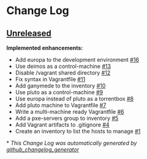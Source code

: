 # Change Log

## [Unreleased](https://github.com/ferrarimarco/home-lab/tree/HEAD)

**Implemented enhancements:**

- Add europa to the development environment [\#16](https://github.com/ferrarimarco/home-lab/issues/16)
- Use deimos as a control-machine [\#13](https://github.com/ferrarimarco/home-lab/issues/13)
- Disable /vagrant shared directory [\#12](https://github.com/ferrarimarco/home-lab/issues/12)
- Fix syntax in Vagrantfile [\#11](https://github.com/ferrarimarco/home-lab/issues/11)
- Add ganymede to the inventory [\#10](https://github.com/ferrarimarco/home-lab/issues/10)
- Use pluto as a control-machine [\#9](https://github.com/ferrarimarco/home-lab/issues/9)
- Use europa instead of pluto as a torrentbox [\#8](https://github.com/ferrarimarco/home-lab/issues/8)
- Add pluto machine to Vagrantfile [\#7](https://github.com/ferrarimarco/home-lab/issues/7)
- Write a multi-machine ready Vagrantfile [\#6](https://github.com/ferrarimarco/home-lab/issues/6)
- Add a pxe-servers group to inventory [\#5](https://github.com/ferrarimarco/home-lab/issues/5)
- Add Vagrant artifacts to .gitignore [\#4](https://github.com/ferrarimarco/home-lab/issues/4)
- Create an inventory to list the hosts to manage [\#1](https://github.com/ferrarimarco/home-lab/issues/1)



\* *This Change Log was automatically generated by [github_changelog_generator](https://github.com/skywinder/Github-Changelog-Generator)*
